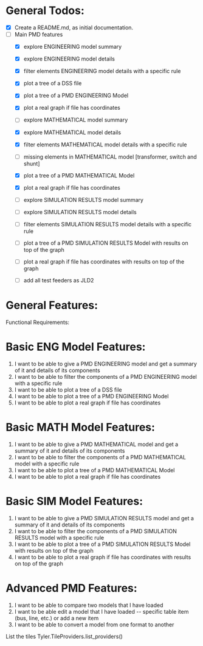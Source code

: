 
# General Todos:

- [x] Create a README.md, as initial documentation.
- [ ] Main PMD features
  - [x] explore ENGINEERING model summary
  - [x] explore ENGINEERING model details 
  - [x] filter elements ENGINEERING model details with a specific rule
  - [x] plot a tree of a DSS file 
  - [x] plot a tree of a PMD ENGINEERING Model 
  - [x] plot a real graph if file has coordinates
  - [ ] explore MATHEMATICAL model summary
  - [x] explore MATHEMATICAL model details
  - [x] filter elements MATHEMATICAL model details with a specific rule
  - [ ] missing elements in MATHEMATICAL model [transformer, switch and shunt]
  - [x] plot a tree of a PMD MATHEMATICAL Model
  - [x] plot a real graph if file has coordinates
  - [ ] explore SIMULATION RESULTS model summary
  - [ ] explore SIMULATION RESULTS model details
  - [ ] filter elements SIMULATION RESULTS model details with a specific rule
  - [ ] plot a tree of a PMD SIMULATION RESULTS Model with results on top of the graph
  - [ ] plot a real graph if file has coordinates with results on top of the graph
  - [ ] add all test feeders as JLD2


# General Features:

Functional Requirements:

# Basic ENG Model Features:
1. I want to be able to give a PMD ENGINEERING model and get a summary of it and details of its components
2. I want to be able to filter the components of a PMD ENGINEERING model with a specific rule
3. I want to be able to plot a tree of a DSS file
4. I want to be able to plot a tree of a PMD ENGINEERING Model
5. I want to be able to plot a real graph if file has coordinates

# Basic MATH Model Features:
1. I want to be able to give a PMD MATHEMATICAL model and get a summary of it and details of its components
2. I want to be able to filter the components of a PMD MATHEMATICAL model with a specific rule
3. I want to be able to plot a tree of a PMD MATHEMATICAL Model
4. I want to be able to plot a real graph if file has coordinates

# Basic SIM Model Features:
1. I want to be able to give a PMD SIMULATION RESULTS model and get a summary of it and details of its components
2. I want to be able to filter the components of a PMD SIMULATION RESULTS model with a specific rule
3. I want to be able to plot a tree of a PMD SIMULATION RESULTS Model with results on top of the graph
4. I want to be able to plot a real graph if file has coordinates with results on top of the graph

# Advanced PMD Features:
1. I want to be able to compare two models that I have loaded
3. I want to be able edit a model that I have loaded -- specific table item (bus, line, etc.) or add a new item
2. I want to be able to convert a model from one format to another



List the tiles
Tyler.TileProviders.list_providers()